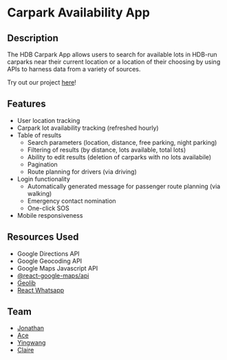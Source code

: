 # Carpark Availability App

## Description

The HDB Carpark App allows users to search for available lots in HDB-run carparks near their current location or a location of their choosing by using APIs to harness data from a variety of sources. 

Try out our project [here](https://transcendent-paletas-3b5092.netlify.app/ "link to deployed site")!

## Features 
* User location tracking
* Carpark lot availability tracking (refreshed hourly) 
* Table of results
    * Search parameters (location, distance, free parking, night parking)
    * Filtering of results (by distance, lots available, total lots)
    * Ability to edit results (deletion of carparks with no lots availabile)
    * Pagination
    * Route planning for drivers (via driving)
* Login functionality 
    * Automatically generated message for passenger route planning (via walking)
    * Emergency contact nomination 
    * One-click SOS
* Mobile responsiveness

## Resources Used
* Google Directions API
* Google Geocoding API
* Google Maps Javascript API
* [@react-google-maps/api](https://github.com/JustFly1984/react-google-maps-api/tree/master/packages/react-google-maps-api "react google maps api")
* [Geolib](https://github.com/manuelbieh/geolib#readme "geolib")
* [React Whatsapp](https://github.com/andrelmlins/react-whatsapp "react whatsapp")

## Team
* [Jonathan](https://github.com/goodwill80 "jonathan's github")
* [Ace](https://github.com/acetay "ace's github")
* [Yingwang](https://github.com/shiywsg "yingwang's github")
* [Claire](https://github.com/clairetkw "claire's github")
